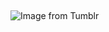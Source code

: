 ## 

 
 <img src="https://64.media.tumblr.com/7798ff90c9289cf3ee70e493f2e4e2c0/c1185b9c40badee8-bb/s1280x1920/ea240d92355bb9c2d84ec5b57a14b56a39f1ac33.png" alt="Image from Tumblr">
